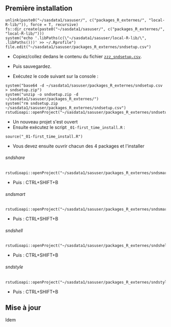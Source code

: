 ## Première installation
```
unlink(paste0("~/sasdata1/sasuser/", c("packages_R_externes/", "local-R-lib/")), force = T, recursive)
fs::dir_create(paste0("~/sasdata1/sasuser/", c("packages_R_externes/", "local-R-lib/")))
system("echo '.libPaths(c(\"~/sasdata1/sasuser/local-R-lib/\", .libPaths()))' >> ~/.Rprofile")
file.edit("~/sasdata1/sasuser/packages_R_externes/sndsetup.csv")
```
+ Copiez/collez dedans le contenu du fichier [`zzz_sndsetup.csv`](https://raw.githubusercontent.com/pietrodito/sndsetup/main/zzz_sndsetup.csv).
+ Puis sauvegardez.

+ Exécutez le code suivant sur la console :
```
system("base64 -d ~/sasdata1/sasuser/packages_R_externes/sndsetup.csv > sndsetup.zip")
system("unzip -o sndsetup.zip -d ~/sasdata1/sasuser/packages_R_externes/")
system("rm sndsetup.zip ~/sasdata1/sasuser/packages_R_externes/sndsetup.csv")
rstudioapi::openProject("~/sasdata1/sasuser/packages_R_externes/sndsetup/sndsetup.Rproj")
```

+ Un nouveau projet s'est ouvert
+ Ensuite exécutez le script `_01-first_time_install.R` :
```
source("_01-first_time_install.R")
```
+ Vous devez ensuite ouvrir chacun des 4 packages et l'installer
###### sndshare
```
rstudioapi::openProject("~/sasdata1/sasuser/packages_R_externes/sndsmart/")
```
+ Puis : CTRL+SHIFT+B
###### sndsmart
```
rstudioapi::openProject("~/sasdata1/sasuser/packages_R_externes/sndsmart/")
```
+ Puis : CTRL+SHIFT+B
###### sndshell
```
rstudioapi::openProject("~/sasdata1/sasuser/packages_R_externes/sndshell/")
```
+ Puis : CTRL+SHIFT+B
###### sndstyle
```
rstudioapi::openProject("~/sasdata1/sasuser/packages_R_externes/sndstyle/")
```
+ Puis : CTRL+SHIFT+B



## Mise à jour
Idem
